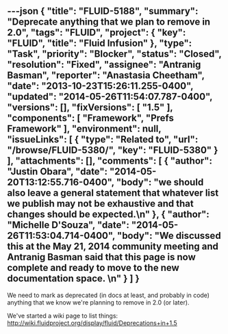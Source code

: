---json
{
  "title": "FLUID-5188",
  "summary": "Deprecate anything that we plan to remove in 2.0",
  "tags": "FLUID",
  "project": {
    "key": "FLUID",
    "title": "Fluid Infusion"
  },
  "type": "Task",
  "priority": "Blocker",
  "status": "Closed",
  "resolution": "Fixed",
  "assignee": "Antranig Basman",
  "reporter": "Anastasia Cheetham",
  "date": "2013-10-23T15:26:11.255-0400",
  "updated": "2014-05-26T11:54:07.787-0400",
  "versions": [],
  "fixVersions": [
    "1.5"
  ],
  "components": [
    "Framework",
    "Prefs Framework"
  ],
  "environment": null,
  "issueLinks": [
    {
      "type": "Related to",
      "url": "/browse/FLUID-5380/",
      "key": "FLUID-5380"
    }
  ],
  "attachments": [],
  "comments": [
    {
      "author": "Justin Obara",
      "date": "2014-05-20T13:12:55.716-0400",
      "body": "we should also leave a general statement that whatever list we publish may not be exhaustive and that changes should be expected.\n"
    },
    {
      "author": "Michelle D'Souza",
      "date": "2014-05-26T11:53:04.714-0400",
      "body": "We discussed this at the May 21, 2014 community meeting and Antranig Basman said that this page is now complete and ready to move to the new documentation space.&#x20;\n"
    }
  ]
}
---
We need to mark as deprecated (in docs at least, and probably in code) anything that we know we're planning to remove in 2.0 (or later).

We've started a wiki page to list things:\
<http://wiki.fluidproject.org/display/fluid/Deprecations+in+1.5>

        